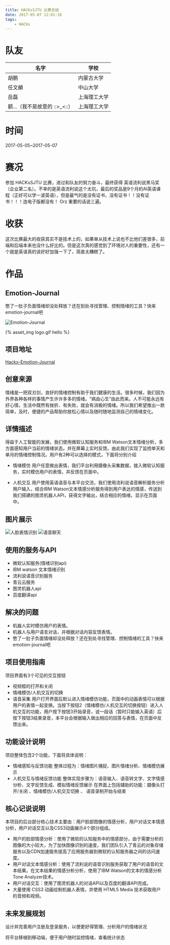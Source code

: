 ```yaml
---
title: HACKxSJTU 比赛总结
date: 2017-05-07 12:01:16
tags: 
    - HACKx
---
```

# 队友

|名字|学校|
|---|---|
|胡鹏|内蒙古大学|
|任文頔|中山大学|
|岳磊|上海理工大学|
|额...（我不是故意的 ::>_<::）|上海理工大学|

# 时间

2017-05-05~2017-05-07

# 赛况
参加 HACKxSJTU 比赛，进过和队友的努力奋斗，最终获得 英语流利说黑马奖（企业第二名）。不幸的是英语流利说这个太坑，最后的奖品是9个月的AI英语课程（正好可以学一波英语），但是最气的是没有证书，没有证书！！没有证书！！！连电子版都没有！ Orz 重要的话说三遍。

# 收获
这次比赛最大的收获其实不是技术上的，如果单从技术上说也不比他们差很多，前端和后端本来也没什么好比的。但是这次真的感觉到了环境对人的重要性，还有一个就是英语真的该好好加强一下了，简直太糟糕了。

# 作品

## Emotion-Journal
憋了一肚子负面情绪却没处释放？还在到处寻找管理、控制情绪的工具？快来emotion-journal吧

![Emotion-Journal](http://cdn.shianqi.com/20171110092631_5m8VAC_logo.gif)

{% asset_img logo.gif hello %}

## 项目地址
[Hackx-Emotion-Journal](https://github.com/shianqi/Hackx-Emotion-Journal)

## 创意来源
情绪是一把双刃剑，良好的情绪控制有助于我们健康的生活。很多时候，我们因为外界各种各样的事情产生许许多多的情绪。“病由心生”由此而来。人不可能永远有好心情，生活中既然有挫折、有失败，就会有消极的情绪。所以我们希望推出一款简单，及时，便捷的产品帮助你放松心情以及随时随地监测自己的情绪变化。


## 详情描述
得益于人工智能的发展，我们使用微软认知服务和IBM Watson文本情绪分析，多方面感知用户当前的情绪状态。并在屏幕上实时反馈。由此我们实现了监控单天和单月的情绪控制情况。用户有2种可以选择的模式，下面将分别介绍

* 情绪模仿
用户任意做出表情，我们平台利用摄像头采集数据，接入微软认知服务，实时模仿用户的表情，并反馈在页面中。

* 人机交互
用户使用英语语音与本平台交流，我们使用流利说语音解析服务分析用户输入，结合IBM Watson文本情感分析服务得到用户表达的情感，传送到我们搭建的图灵机器人API，获得文字输出，结合相应的情绪，显示在页面中。

## 图片展示

![人脸表情识别](http://cdn.shianqi.com/20171110092538_zF510n_a.gif)
![语音聊天](http://cdn.shianqi.com/20171110092609_BGWO6t_b.gif)

## 使用的服务与API
* 微软认知服务(情绪识别api)
* IBM watson 文本情绪识别
* 流利说语音识别服务
* 青云云服务
* 图灵机器人api
* 百度翻译api

## 解决的问题

* 机器人实时模仿用户的表情。
* 机器人与用户语言对话，并根据对话内容反馈表情。
* 憋了一肚子负面情绪却没处释放？还在到处寻找管理、控制情绪的工具？快来emotion-journal吧 

## 项目使用指南

项目界面有3个可见的交互按钮
* 视频框的打开和关闭
* 情绪模仿/人机交互的切换
* 语音采集
用户打开界面后默认进入情绪模仿功能，页面中的动画表情可以根据用户的表情一起变换。当按下按钮2（情绪模仿/人机交互的切换按钮）进入人机交互的功能，用户按下按钮3开始录音，说一段话（暂时只能输入英语）后按下按钮3结束录音，本平台会根据输入做出相应的回答与表情，在页面中反馈出来。

## 功能设计说明
项目整体包含2个功能，下面将具体说明：
* 情绪感知与反馈功能
整体过程为：情绪图片捕捉、图片情绪分析、情绪模仿展示
* 人机交互与情绪反馈功能
整体实现步骤为：语音输入、语音转文字、文字情感分析、文字反馈生成、模拟情绪反馈展示
在界面上包括辅助的功能：摄像头打开/关闭 、情绪模仿/人机交互切换 、 语音录制开始与结束

## 核心记说说明

本项目的后台部分核心技术主要由：用户脸部图像的情感分析，用户对话文本情感分析，用户对话交互以及CSS3动画展示4个部分组成。

* 用户的脸部情感分析：使用了微软的认知服务中的情感部分，由于需要分析的图像的大小较大，为了加快图像识别的速度，我们团队引入了青云的对象存储服务以及CDN加速服务提高了应用服务器到微软的认知服务器之间的访问速度。
* 用户对话文本情感分析：使用了流利说的语音识别服务获取了用户的语音的文本结果。在文本结果的情感分析分析，使用了IBM Watson的文本的情感分析Tone Analyzer技术。
* 用户对话交互：使用了图灵机器人的对话API以及百度的翻译API完成。
* 大量使用 CSS3 动画绘制机器人表情，并使用 HTML5 Media 技术获取用户的音频和视频。

## 未来发展规划
设计并完善用户注册及登录服务，以便更好得管理、分析用户的情绪状况

将平台移植到移动端，便于用户随时监控情绪，查看统计状态